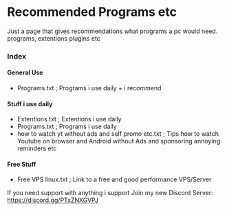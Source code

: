 # Recommended Programs etc
Just a page that gives recommendations what programs a pc would need. programs, extentions plugins etc

### Index
#### General Use
- Programs.txt ; Programs i use daily + i recommend 

#### Stuff i use daily
- Extentions.txt ; Extentions i use daily
- Programs.txt ; Programs i use daily
- how to watch yt without ads and self promo etc.txt ; Tips how to watch Youtube on browser and Android without Ads and sponsoring annoying reminders etc

#### Free Stuff
- Free VPS linux.txt ; Link to a free and good performance VPS/Server



If you need support with anything i support Join my new Discord Server:
https://discord.gg/PTxZNXGVPJ
